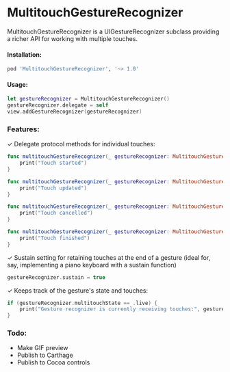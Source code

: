 # MultitouchGestureRecognizer

MultitouchGestureRecognizer is a UIGestureRecognizer subclass providing a richer API for working with multiple touches.

#### Installation:

```ruby
pod 'MultitouchGestureRecognizer', '~> 1.0'
```

#### Usage:

```swift
let gestureRecognizer = MultitouchGestureRecognizer()
gestureRecognizer.delegate = self
view.addGestureRecognizer(gestureRecognizer)
```

### Features:

✓ Delegate protocol methods for individual touches:

```swift
func multitouchGestureRecognizer(_ gestureRecognizer: MultitouchGestureRecognizer, touchDidBegin touch: UITouch) {
    print("Touch started")
}

func multitouchGestureRecognizer(_ gestureRecognizer: MultitouchGestureRecognizer, touchDidMove touch: UITouch) {
    print("Touch updated")
}

func multitouchGestureRecognizer(_ gestureRecognizer: MultitouchGestureRecognizer, touchDidCancel touch: UITouch) {
    print("Touch cancelled")
}

func multitouchGestureRecognizer(_ gestureRecognizer: MultitouchGestureRecognizer, touchDidEnd touch: UITouch) {
    print("Touch finished")
}
```

✓ Sustain setting for retaining touches at the end of a gesture (ideal for, say, implementing a piano keyboard with a sustain function)

```swift
gestureRecognizer.sustain = true
```

✓ Keeps track of the gesture's state and touches:

```swift
if (gestureRecognizer.multitouchState == .live) {
    print("Gesture recognizer is currently receiving touches:", gestureRecognizer.touches)
}
```

### Todo:

- Make GIF preview
- Publish to Carthage
- Publish to Cocoa controls
